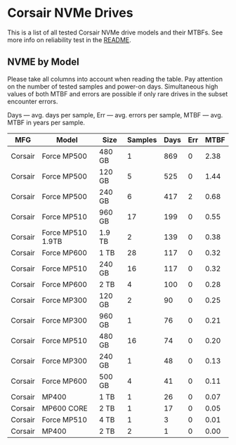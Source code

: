 Corsair NVMe Drives
===================

This is a list of all tested Corsair NVMe drive models and their MTBFs. See more
info on reliability test in the [README](https://github.com/linuxhw/SMART).

NVME by Model
------------

Please take all columns into account when reading the table. Pay attention on the
number of tested samples and power-on days. Simultaneous high values of both MTBF
and errors are possible if only rare drives in the subset encounter errors.

Days — avg. days per sample,
Err  — avg. errors per sample,
MTBF — avg. MTBF in years per sample.

| MFG       | Model              | Size   | Samples | Days  | Err   | MTBF   |
|-----------|--------------------|--------|---------|-------|-------|--------|
| Corsair   | Force MP500        | 480 GB | 1       | 869   | 0     | 2.38   |
| Corsair   | Force MP500        | 120 GB | 5       | 525   | 0     | 1.44   |
| Corsair   | Force MP500        | 240 GB | 6       | 417   | 2     | 0.68   |
| Corsair   | Force MP510        | 960 GB | 17      | 199   | 0     | 0.55   |
| Corsair   | Force MP510 1.9TB  | 1.9 TB | 2       | 139   | 0     | 0.38   |
| Corsair   | Force MP600        | 1 TB   | 28      | 117   | 0     | 0.32   |
| Corsair   | Force MP510        | 240 GB | 16      | 117   | 0     | 0.32   |
| Corsair   | Force MP600        | 2 TB   | 4       | 100   | 0     | 0.28   |
| Corsair   | Force MP300        | 120 GB | 2       | 90    | 0     | 0.25   |
| Corsair   | Force MP300        | 960 GB | 1       | 76    | 0     | 0.21   |
| Corsair   | Force MP510        | 480 GB | 16      | 74    | 0     | 0.20   |
| Corsair   | Force MP300        | 240 GB | 1       | 48    | 0     | 0.13   |
| Corsair   | Force MP600        | 500 GB | 4       | 41    | 0     | 0.11   |
| Corsair   | MP400              | 1 TB   | 1       | 26    | 0     | 0.07   |
| Corsair   | MP600 CORE         | 2 TB   | 1       | 17    | 0     | 0.05   |
| Corsair   | Force MP510        | 4 TB   | 1       | 3     | 0     | 0.01   |
| Corsair   | MP400              | 2 TB   | 2       | 1     | 0     | 0.00   |
